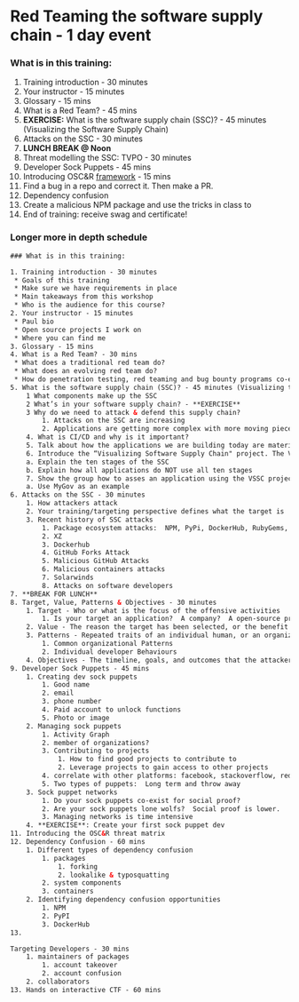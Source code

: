 # Red Teaming the software supply chain - 1 day event

### What is in this training:

1. Training introduction - 30 minutes
2. Your instructor - 15 minutes
3. Glossary - 15 mins
4. What is a Red Team? - 45 mins
5. **EXERCISE:** What is the software supply chain (SSC)? - 45 minutes (Visualizing the Software Supply Chain)
6. Attacks on the SSC - 30 minutes
7. **LUNCH BREAK @ Noon**
8. Threat modelling the SSC:  TVPO - 30 minutes
9. Developer Sock Puppets - 45 mins
10. Introducing OSC&R [framework](https://pbom.dev) - 15 mins
11. Find a bug in a repo and correct it.  Then make a PR.  
12. Dependency confusion
13. Create a malicious NPM package and use the tricks in class to 
14. End of training:  receive swag and certificate!

### Longer more in depth schedule

```html
### What is in this training:

1. Training introduction - 30 minutes
 * Goals of this training
 * Make sure we have requirements in place
 * Main takeaways from this workshop
 * Who is the audience for this course?
2. Your instructor - 15 minutes
 * Paul bio
 * Open source projects I work on
 * Where you can find me
3. Glossary - 15 mins
4. What is a Red Team? - 30 mins
 * What does a traditional red team do?
 * What does an evolving red team do?
 * How do penetration testing, red teaming and bug bounty programs co-exist?
5. What is the software supply chain (SSC)? - 45 minutes (Visualizing the Software Supply Chain)
    1 What components make up the SSC
    2 What’s in your software supply chain? - **EXERCISE**
    3 Why do we need to attack & defend this supply chain?
        1. Attacks on the SSC are increasing
        2. Applications are getting more complex with more moving pieces
    4. What is CI/CD and why is it important?
    5. Talk about how the applications we are building today are materially different, and more complex than earlier applications.
    6. Introduce the “Visualizing Software Supply Chain" project. The VSSC project helps people understand whats in scope visually.
    a. Explain the ten stages of the SSC
    b. Explain how all applications do NOT use all ten stages
    7. Show the group how to asses an application using the VSSC project
    a. Use MyGov as an example
6. Attacks on the SSC - 30 minutes
    1. How attackers attack
    2. Your training/targeting perspective defines what the target is
    3. Recent history of SSC attacks
        1. Package ecosystem attacks:  NPM, PyPi, DockerHub, RubyGems, etc
        2. XZ
        3. Dockerhub
        4. GitHub Forks Attack
        5. Malicious GitHub Attacks
        6. Malicious containers attacks
        7. Solarwinds
        8. Attacks on software developers
7. **BREAK FOR LUNCH**
8. Target, Value, Patterns & Objectives - 30 minutes
    1. Target - Who or what is the focus of the offensive activities
        1. Is your target an application?  A company?  A open-source project?
    2. Value - The reason the target has been selected, or the benefit the target provides to an attacker
    3. Patterns - Repeated traits of an individual human, or an organization, that makes that target susceptible to attack.
        1. Common organizational Patterns
        2. Individual developer Behaviours
    4. Objectives - The timeline, goals, and outcomes that the attacker aims to achieve through the offensive operation.
9. Developer Sock Puppets - 45 mins
    1. Creating dev sock puppets
        1. Good name
        2. email
        3. phone number
        4. Paid account to unlock functions
        5. Photo or image
    2. Managing sock puppets
        1. Activity Graph
        2. member of organizations?
        3. Contributing to projects
            1. How to find good projects to contribute to
            2. Leverage projects to gain access to other projects
        4. correlate with other platforms: facebook, stackoverflow, reddit, etc
        5. Two types of puppets:  Long term and throw away
    3. Sock puppet networks
        1. Do your sock puppets co-exist for social proof?
        2. Are your sock puppets lone wolfs?  Social proof is lower.
        3. Managing networks is time intensive
    4. **EXERCISE**: Create your first sock puppet dev
11. Introducing the OSC&R threat matrix
12. Dependency Confusion - 60 mins
    1. Different types of dependency confusion
        1. packages
            1. forking
            2. lookalike & typosquatting
        2. system components
        3. containers
    2. Identifying dependency confusion opportunities
        1. NPM
        2. PyPI
        3. DockerHub
13. 

Targeting Developers - 30 mins
    1. maintainers of packages
        1. account takeover
        2. account confusion
    2. collaborators
13. Hands on interactive CTF - 60 mins
```

